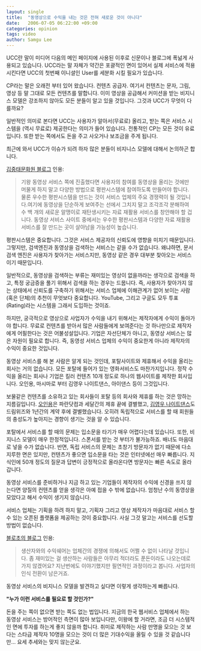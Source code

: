 ```yaml
---
layout: single
title:  "동영상으로 수익을 내는 것은 전혀 새로운 것이 아니다"
date:   2006-07-05 06:22:00 +09:00
categories: opinion
tags: video
author: Samgu Lee
---
```

UCC란 말이 미디어 다음의 메인 페이지에 사용된 이후로 신문이나 블로그에 폭넒게 사용되고 있습니다. UCC라는 말 자체가 약간은 포괄적인 면이 있어서 실제 서비스에 적용시킨다면 UCC의 첫번째 이니셜인 User를 세분화 시킬 필요가 있습니다.

CP라는 말은 오래전 부터 있어 왔습니다. 컨텐츠 공급자. 여기서 컨텐츠는 문자, 그림, 영상 등 말 그대로 모든 컨텐츠를 말합니다. 이미 영상을 공급해서 커미션을 받는 비지니스 모델은 강조하지 않아도 모든 분들이 알고 있을 것입니다. 그것과 UCC가 무엇이 다를까요?

일반적인 의미로 본다면 UCC는 사용자가 알아서(무료로) 올리고, 받는 쪽은 서비스 시스템을 (역시 무료로) 제공한다는 의미가 들어 있습니다. 전통적인 CP는 모든 것이 유료입니다. 또한 받는 쪽에서도 돈을 주고 사오거나 보조금을 주게 됩니다.

최근에 와서 UCC가 이슈가 되려 하자 많은 분들이 비지니스 모델에 대해서 논의하곤 합니다.

[김중태문화원 블로그](http://www.dal.co.kr/blog/2006/07/ucc_movie.html) 인용:

> 기왕 동영상 서비스 쪽에 진출했다면 사용자의 참여를 동영상을 올리는 것에만 머물게 하지 말고 다양한 방법으로 평판시스템에 참여하도록 만들어야 합니다. 물론 우수한 평판시스템을 만드는 것이 서비스 업체의 주요 경쟁력이 될 것입니다.여기에 동영상을 단순하게 보여주는 선에서 그치지 말고 조각조각 분해하여 수 백 개의 새로운 알맹이로 재탄생시키는 자료 재활용 서비스를 창안해야 할 겁니다. 동영상 서비스 사이트 중에서는 우수한 평판시스템과 다양한 자료 재활용 서비스를 잘 만드는 곳이 살아남을 가능성이 높습니다.

평판시스템은 중요합니다. 그것은 서비스 제공자의 신뢰도에 영향을 미치기 때문입니다. 그렇지만, 검색엔진과 동영상을 검색하는 서비스는 같을 수가 없습니다. 왜냐하면, 문서 검색 엔진은 사용자가 찾아가는 서비스지만, 동영상 같은 경우 대부분 찾아오는 서비스이기 때문입니다.

일반적으로, 동영상을 검색하는 부류는 재미있는 영상이 없을까라는 생각으로 검색을 하고, 특정 궁금증을 풀기 위해서 검색을 하는 경우는 드뭅니다. 즉, 사용자가 찾아가지 않는 상태에서 신뢰도를 구축하기 위해서는 서비스 업체에 이해관계가 없어 보이는 사람(혹은 단체)의 추천이 무엇보다 중요합니다. YouTube, 그리고 구글도 모두 투표(Rating)라는 시스템을 그래서 도입하는 것이죠.

하지만, 궁극적으로 영상으로 사업자가 수익을 내기 위해서는 제작자에게 수익이 돌아가야 합니다. 무료로 컨텐츠를 받아서 많은 사람들에게 보여준다는 것 하나만으로 제작자에게 어필한다는 것은 어불성설입니다. 기업은 자선단체가 아니고, 동영상 서비스는 많은 자원이 필요로 합니다. 즉, 동영성 서비스 업체의 수익이 중요한게 아니라 제작자의 수익이 중요한 것입니다.

동영상 서비스를 해 본 사람은 알게 되는 것인데, 포탈사이트와 제휴해서 수익을 올리는 회사는 거의 없습니다. 모든 포탈에 들어가 있는 영화서비스도 마찬가지입니다. 정작 수익을 올리는 회사나 기업은 킬러 컨텐츠 10개 정도로 하나의 웹사이트를 제작한 회사입니다. 오인용, 마시마로 부터 김영우 나이트댄스, 아이댄스 등이 그것입니다.

보물같은 컨텐츠를 소유하고 있는 회사들이 포탈 등의 회사와 제휴를 하는 것은 망하는 지름길입니다. [오인용](http://5p.paran.com/)은 파란닷컴과 세달간의 제휴 끝에 결별했고, [김영우 나이트댄스](http://dance.dreamwiz.com/)도 드림위즈와 1년간의 계약 후에 결별했습니다. 오히려 독립적으로 서비스를 할 때 회원들의 충성도가 높아지는 경향이 생기는 것을 알 수 있습니다.

포탈에서 서비스를 할 때의 문제는 입소문을 타기가 매우 어렵다는데 있습니다. 또한, 비지니스 모델이 매우 한정적입니다. 스폰서를 받는 것 부터가 불가능하죠. 배너도 마음대로 넣을 수가 없습니다. 반면, 독립 서비스의 문제는 초창기 방문자가 없기 때문에 다소 지루한 면은 있지만, 컨텐츠가 좋으면 입소문을 타는 것은 인터넷에선 매우 빠릅니다. 지식인에 50개 정도의 질문과 답변이 긍정적으로 올라온다면 방문자는 빠른 속도로 올라갑니다.

동영상 서비스를 준비하거나 지금 하고 있는 기업들이 제작자의 수익에 신경을 쓰지 않는다면 양질의 컨텐츠를 얻을 생각은 아예 접을 수 밖에 없습니다. 엄청난 수의 동영상을 모았다고 해서 수익이 생기지 않습니다.

서비스 업체는 기획을 하려 하지 말고, 기획자 그리고 영상 제작자가 마음대로 서비스 할 수 있는 오픈된 플랫폼을 제공하는 것이 중요합니다. 사실 그것 말고는 서비스를 선도할 방법이 없습니다.

[블로초의 블로그](http://blocho.com/37) 인용:

> 생산자와의 수익쉐어는 업체간의 경쟁에 의해서도 어쩔 수 없이 나타날 것입니다. 좀 재미있는 걸 생산하는 사람들은 아무리 적더라도 푼돈이라도 나오는데로 가지 않겠어요? 지난번에도 이야기했지만 필연적인 과정이라고 봅니다. 사업자의 인식 전환이 남은거죠.

동영상 서비스의 비지니스 모델을 발견하고 싶다면 이렇게 생각하는게 빠릅니다.

**"누가 이런 서비스를 필요로 할 것인가?"**

돈을 주는 쪽이 없으면 받는 쪽도 없는 법입니다. 지금의 한국 웹서비스 업체에서 하는 동영상 서비스는 방어적인 측면이 많아 보입니다만, 이왕에 할 거라면, 조금 더 시스템적인 면에 투자를 하는게 좋지 않을까 합니다. 취미로 제작하는 사람 만명을 모으는 것 보다는 스타급 제작자 10명을 모으는 것이 더 많은 기대수익을 올릴 수 있을 것 같습니다만... 요세 추세와는 맞지 않는군요.
